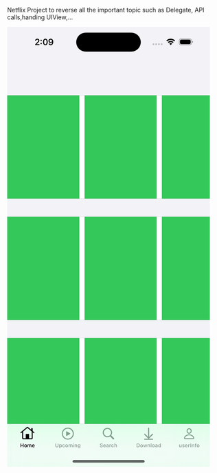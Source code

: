 Netflix Project to reverse all the important topic such as Delegate, API 
calls,handing UIView,...


![alt text](images/currentStatus.png)

